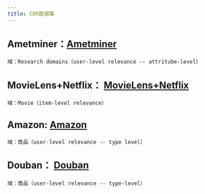 ```yaml
---
title: CDR数据集
---
```


## Ametminer：[Ametminer](https://www.aminer.org/collaboration)
    域：Research domains（user-level relevance -- attritube-level）
## MovieLens+Netflix： [MovieLens+Netflix](https://grouplens.org/datasets/movielens/) 
    域：Movie（item-level relevance）
## Amazon: [Amazon](http://jmcauley.ucsd.edu/data/amazon/)
    域：商品（user-level relevance -- type level）
## Douban： [Douban](https://github.com/FengZhu-Joey/GA-DTCDR/tree/main/Data)
    域：商品（user-level relevance -- type-level）
